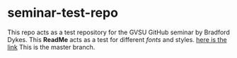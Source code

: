 # seminar-test-repo
This repo acts as a test repository for the GVSU GitHub seminar by Bradford Dykes.
This **ReadMe** acts as a test for different *fonts* and styles.
[here is the link](https://github.com/SBennett95/seminar-test-repo/blob/master/day1.md)
This is the master branch.

